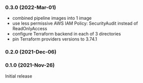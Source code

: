 ### 0.3.0 (2022-Mar-01)

* combined pipeline images into 1 image
* use less permissive AWS IAM Policy: SecurityAudit instead of ReadOnlyAccess
* configure Terraform backend in each of 3 directories
* pin Terraform providers versions to 3.74.1

### 0.2.0 (2021-Dec-06)
### 0.1.0 (2021-Nov-26)

Initial release
